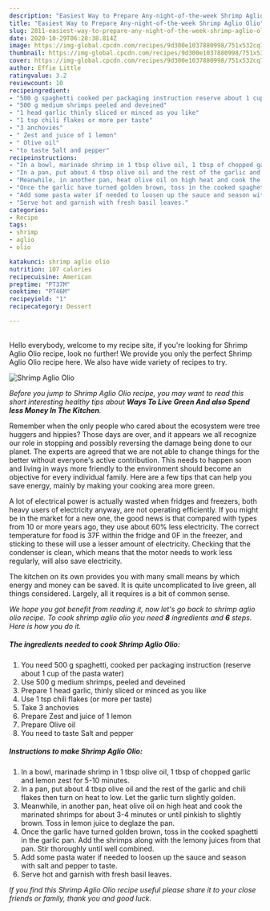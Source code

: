 ```yaml
---
description: "Easiest Way to Prepare Any-night-of-the-week Shrimp Aglio Olio"
title: "Easiest Way to Prepare Any-night-of-the-week Shrimp Aglio Olio"
slug: 2811-easiest-way-to-prepare-any-night-of-the-week-shrimp-aglio-olio
date: 2020-10-29T06:28:38.814Z
image: https://img-global.cpcdn.com/recipes/9d300e1037880998/751x532cq70/shrimp-aglio-olio-recipe-main-photo.jpg
thumbnail: https://img-global.cpcdn.com/recipes/9d300e1037880998/751x532cq70/shrimp-aglio-olio-recipe-main-photo.jpg
cover: https://img-global.cpcdn.com/recipes/9d300e1037880998/751x532cq70/shrimp-aglio-olio-recipe-main-photo.jpg
author: Effie Little
ratingvalue: 3.2
reviewcount: 10
recipeingredient:
- "500 g spaghetti cooked per packaging instruction reserve about 1 cup of the pasta water"
- "500 g medium shrimps peeled and deveined"
- "1 head garlic thinly sliced or minced as you like"
- "1 tsp chili flakes or more per taste"
- "3 anchovies"
- " Zest and juice of 1 lemon"
- " Olive oil"
- "to taste Salt and pepper"
recipeinstructions:
- "In a bowl, marinade shrimp in 1 tbsp olive oil, 1 tbsp of chopped garlic and lemon zest for 5-10 minutes."
- "In a pan, put about 4 tbsp olive oil and the rest of the garlic and chili flakes then turn on heat to low. Let the garlic turn slightly golden."
- "Meanwhile, in another pan, heat olive oil on high heat and cook the marinated shrimps for about 3-4 minutes or until pinkish to slightly brown. Toss in lemon juice to deglaze the pan."
- "Once the garlic have turned golden brown, toss in the cooked spaghetti in the garlic pan. Add the shrimps along with the lemony juices from that pan. Stir thoroughly until well combined."
- "Add some pasta water if needed to loosen up the sauce and season with salt and pepper to taste."
- "Serve hot and garnish with fresh basil leaves."
categories:
- Recipe
tags:
- shrimp
- aglio
- olio

katakunci: shrimp aglio olio 
nutrition: 107 calories
recipecuisine: American
preptime: "PT37M"
cooktime: "PT46M"
recipeyield: "1"
recipecategory: Dessert

---
```

<br>
Hello everybody, welcome to my recipe site, if you're looking for Shrimp Aglio Olio recipe, look no further! We provide you only the perfect Shrimp Aglio Olio recipe here. We also have wide variety of recipes to try.
<br>


![Shrimp Aglio Olio](https://img-global.cpcdn.com/recipes/9d300e1037880998/751x532cq70/shrimp-aglio-olio-recipe-main-photo.jpg)

<i>Before you jump to Shrimp Aglio Olio recipe, you may want to read this short interesting healthy tips about 
<strong>Ways To Live Green And also Spend less Money In The Kitchen</strong>.</i>
</br>

Remember when the only people who cared about the ecosystem were tree huggers and hippies? Those days are over, and it appears we all recognize our role in stopping and possibly reversing the damage being done to our planet. The experts are agreed that we are not able to change things for the better without everyone's active contribution. This needs to happen soon and living in ways more friendly to the environment should become an objective for every individual family. Here are a few tips that can help you save energy, mainly by making your cooking area more green.

A lot of electrical power is actually wasted when fridges and freezers, both heavy users of electricity anyway, are not operating efficiently. If you might be in the market for a new one, the good news is that compared with types from 10 or more years ago, they use about 60% less electricity. The correct temperature for food is 37F within the fridge and 0F in the freezer, and sticking to these will use a lesser amount of electricity. Checking that the condenser is clean, which means that the motor needs to work less regularly, will also save electricity.

The kitchen on its own provides you with many small means by which energy and money can be saved. It is quite uncomplicated to live green, all things considered. Largely, all it requires is a bit of common sense.


<i>We hope you got benefit from reading it, now let's go back to shrimp aglio olio recipe. To cook shrimp aglio olio you need <strong>8</strong> ingredients and <strong>6</strong> steps. Here is how you do it.
</i>

##### The ingredients needed to cook Shrimp Aglio Olio:

1. You need 500 g spaghetti, cooked per packaging instruction (reserve about 1 cup of the pasta water)
1. Use 500 g medium shrimps, peeled and deveined
1. Prepare 1 head garlic, thinly sliced or minced as you like
1. Use 1 tsp chili flakes (or more per taste)
1. Take 3 anchovies
1. Prepare  Zest and juice of 1 lemon
1. Prepare  Olive oil
1. You need to taste Salt and pepper


##### Instructions to make Shrimp Aglio Olio:

1. In a bowl, marinade shrimp in 1 tbsp olive oil, 1 tbsp of chopped garlic and lemon zest for 5-10 minutes.
1. In a pan, put about 4 tbsp olive oil and the rest of the garlic and chili flakes then turn on heat to low. Let the garlic turn slightly golden.
1. Meanwhile, in another pan, heat olive oil on high heat and cook the marinated shrimps for about 3-4 minutes or until pinkish to slightly brown. Toss in lemon juice to deglaze the pan.
1. Once the garlic have turned golden brown, toss in the cooked spaghetti in the garlic pan. Add the shrimps along with the lemony juices from that pan. Stir thoroughly until well combined.
1. Add some pasta water if needed to loosen up the sauce and season with salt and pepper to taste.
1. Serve hot and garnish with fresh basil leaves.


<i>If you find this Shrimp Aglio Olio recipe useful please share it to your close friends or family, thank you and good luck.</i>

